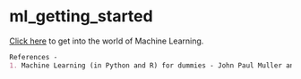 # ml_getting_started

[Click here](/SUMMARY.md) to get into the world of Machine Learning.

```markdown
References -
1. Machine Learning (in Python and R) for dummies - John Paul Muller and Luca Massaron
```

